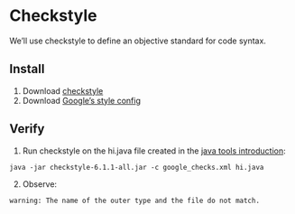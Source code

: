 # Checkstyle

We’ll use checkstyle to define an objective standard for code syntax. 

## Install

1. Download [checkstyle](http://checkstyle.sourceforge.net/)
2. Download [Google’s style config](https://github.com/checkstyle/checkstyle/blob/master/src/main/resources/google_checks.xml)

## Verify

1. Run checkstyle on the hi.java file created in the [java tools introduction](tools/java.md):
```
java -jar checkstyle-6.1.1-all.jar -c google_checks.xml hi.java
```
2. Observe:
```
warning: The name of the outer type and the file do not match.
```